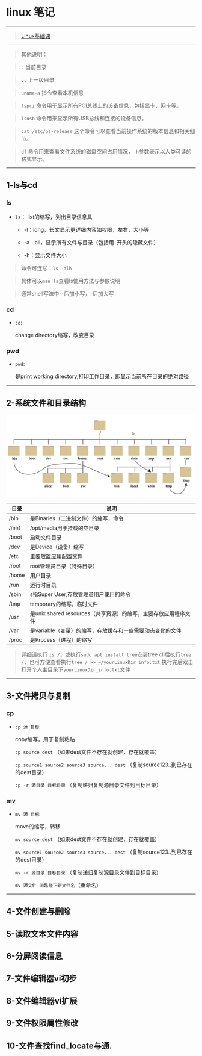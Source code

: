 # linux 笔记

---
> [Linux基础课](https://www.bilibili.com/video/BV1wF4m1N7BF?p=1&vd_source=e72b19c11ff9d91211ff43b2fe7d0992)
---

> 其他说明：

> `.` 当前目录

> `..` 上一级目录

> `uname-a` 指令查看本机信息

> `lspci` 命令用于显示所有PCI总线上的设备信息，包括显卡、网卡等。

> `lsusb` 命令用来显示所有USB总线和连接的设备信息。

> `cat /etc/os-release` 这个命令可以查看当前操作系统的版本信息和相关细节。

> `df` 命令用来查看文件系统的磁盘空间占用情况，`-h`参数表示以人类可读的格式显示。

---

## 1-ls与cd

### ls
- `ls`：
    list的缩写，列出目录信息具

    - -l：long，长文显示更详细内容如权限，左右，大小等

    - -a：all，显示所有文件与目录（包括用`.`开头的隐藏文件）

    - -h：显示文件大小

> 命令可连写：`ls -alh`

> 具体可以`man ls`查看ls使用方法与参数说明

> 通常shell写法中--后加小写，-后加大写

### cd
- `cd`:

    change directory缩写，改变目录

### pwd
- `pwd`:

    是print working directory,打印工作目录，即显示当前所在目录的绝对路径

---

## 2-系统文件和目录结构


![alt](imgs/sysDir.png)

|目录|说明|
|--|--|
|/bin|是Binaries（二进制文件）的缩写，命令|
|/mnt|/opt/media用于挂载的空目录|
|/boot|启动文件目录|
|/dev|是Device（设备）缩写|
|/etc|主要放置应用配置文件|
|/root|root管理员目录（特殊目录）|
|/home|用户目录|
|/run|运行时目录|
|/sbin|s指Super User,存放管理员用户使用的命令|
|/tmp|temporary的缩写，临时文件|
|/usr|是unix shared resources（共享资源）的缩写，主要存放应用程序文件|
|/var|是variable（变量）的缩写，存放缓存和一些需要动态变化的文件|
|/proc|是Process（进程）的缩写||

> 详细请执行 `ls /`，或执行`sudo apt install tree`安装tree cli后执行`tree /`，也可方便查看执行`tree / >> ~/yourLinuxDir_info.txt`,执行完后双击打开个人主目录下`yourLinuxDir_info.txt`文件

---

## 3-文件拷贝与复制

### cp
- `cp 源 目标`

    copy缩写，用于复制粘贴

    `cp source dest` （如果dest文件不存在就创建，存在就覆盖）

    `cp source1 source2 source3 source... dest` （复制source123..到已存在的dest目录）

    `cp -r 源目录 目标目录` （复制递归复制源目录文件到目标目录）


### mv
- `mv 源 目标`

    move的缩写，转移

    `mv source dest` （如果dest文件不存在就创建，存在就覆盖）

    `mv source1 source2 source3 source... dest` （复制source123..到已存在的dest目录）

    `mv -r 源目录 目标目录` （复制递归复制源目录文件到目标目录）

    `mv 源文件 同路径下新文件名`（重命名）


---

## 4-文件创建与删除


## 5-读取文本文件内容


## 6-分屏阅读信息


## 7-文件编辑器vi初步


## 8-文件编辑器vi扩展


## 9-文件权限属性修改


## 10-文件查找find_locate与通.
